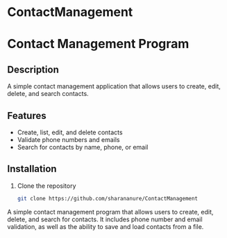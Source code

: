 # ContactManagement
# Contact Management Program

## Description
A simple contact management application that allows users to create, edit, delete, and search contacts.

## Features
- Create, list, edit, and delete contacts
- Validate phone numbers and emails
- Search for contacts by name, phone, or email

## Installation
1. Clone the repository
   ```bash
   git clone https://github.com/sharananure/ContactManagement

A simple contact management program that allows users to create, edit, delete, and search for contacts. It includes phone number and email validation, as well as the ability to save and load contacts from a file.
